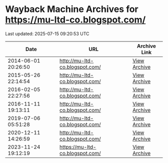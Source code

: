# Wayback Machine Archives for https://mu-ltd-co.blogspot.com/

Last updated: 2025-07-15 09:20:53 UTC

| Date | URL | Archive Link |
|------|-----|---------------|
| 2014-06-01 20:26:50 | http://mu-ltd-co.blogspot.com/ | [View Archive](https://web.archive.org/web/20140601202650/http://mu-ltd-co.blogspot.com/) |
| 2015-05-26 22:14:54 | http://mu-ltd-co.blogspot.com/ | [View Archive](https://web.archive.org/web/20150526221454/http://mu-ltd-co.blogspot.com/) |
| 2016-02-05 22:27:56 | http://mu-ltd-co.blogspot.com/ | [View Archive](https://web.archive.org/web/20160205222756/http://mu-ltd-co.blogspot.com/) |
| 2016-11-11 19:13:11 | http://mu-ltd-co.blogspot.com/ | [View Archive](https://web.archive.org/web/20161111191311/http://mu-ltd-co.blogspot.com/) |
| 2019-07-06 05:51:28 | http://mu-ltd-co.blogspot.com/ | [View Archive](https://web.archive.org/web/20190706055128/http://mu-ltd-co.blogspot.com/) |
| 2020-12-11 14:26:59 | http://mu-ltd-co.blogspot.com/ | [View Archive](https://web.archive.org/web/20201211142659/http://mu-ltd-co.blogspot.com/) |
| 2023-11-24 19:12:19 | https://mu-ltd-co.blogspot.com/ | [View Archive](https://web.archive.org/web/20231124191219/https://mu-ltd-co.blogspot.com/) |
